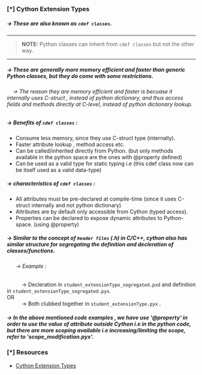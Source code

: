 ### [\*] Cython Extension Types


##### -> These are also known as `cdef classes`.
---
> **NOTE:** Python classes can inherit from `cdef classes` but not the other way.</br>
---

##### -> These are generally more memory efficient and faster than generic Python classes, but they do come with some restrictions.
###### &nbsp; &nbsp; -> The reason they are memory efficient and faster is becuase it internally uses C-struct , instead of python dictionary, and thus access fields and methods directly at C-level, instead of python dictionary lookup.

##### -> Benefits of `cdef classes` : 
* Consume less memory, since they use C-struct type (internally).
* Faster attribute lookup , method access etc.
* Can be called/inherited directly from Python. (but only methods available in the python space are the ones with @property defined)
* Can be used as a valid type for static typing i.e (this cdef class now can be itself used as a valid data-type)

##### -> characteristics of `cdef classes` : 

* All attributes must be pre-declared at compile-time (since it uses C-struct internally and not python dictionary)
* Attributes are by default only accessible from Cython (typed access).
* Properties can be declared to expose dynamic attributes to Python-space.  (using @property)

##### -> Similar to the concept of `header files` (.h) in C/C++, cython also has similar structure for segregating the definition and decleration of classes/functions.
###### &nbsp; &nbsp; &nbsp; -> Example :
&nbsp; &nbsp; &nbsp; &nbsp; &nbsp; -> Decleration in `student_extensionType_segregated.pxd` and definition in `student_extensionType_segregated.pyx`.
</br>
OR
</br>
&nbsp; &nbsp; &nbsp; &nbsp; &nbsp; -> Both clubbed together in `student_extensionType.pyx` .

##### -> In the above mentioned code examples , we have use '@property' in order to use the value of attribute outside Cython i.e in the python code, but there are more scoping available i.e increasing/limiting the scope, refer to  'scope\_modification.pyx'.

### [\*] Resources

* <a href="https://cython.readthedocs.io/en/latest/src/userguide/extension_types.html"> Cython Extension Types</a>


